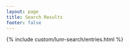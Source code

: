 ```yaml
---
layout: page
title: Search Results
footer: false
---
```


{% include custom/lunr-search/entries.html %}